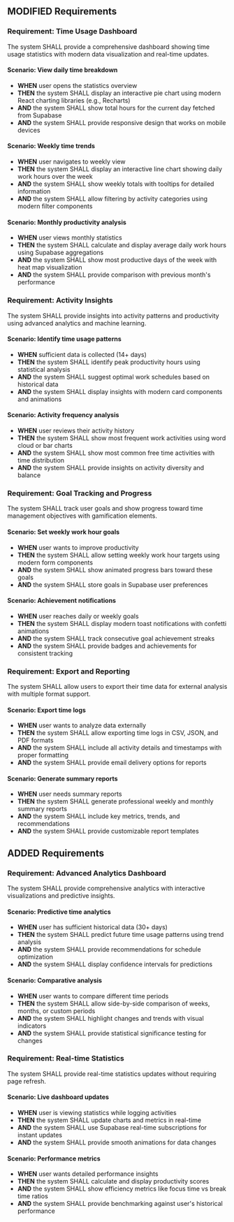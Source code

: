 ## MODIFIED Requirements
### Requirement: Time Usage Dashboard
The system SHALL provide a comprehensive dashboard showing time usage statistics with modern data visualization and real-time updates.

#### Scenario: View daily time breakdown
- **WHEN** user opens the statistics overview
- **THEN** the system SHALL display an interactive pie chart using modern React charting libraries (e.g., Recharts)
- **AND** the system SHALL show total hours for the current day fetched from Supabase
- **AND** the system SHALL provide responsive design that works on mobile devices

#### Scenario: Weekly time trends
- **WHEN** user navigates to weekly view
- **THEN** the system SHALL display an interactive line chart showing daily work hours over the week
- **AND** the system SHALL show weekly totals with tooltips for detailed information
- **AND** the system SHALL allow filtering by activity categories using modern filter components

#### Scenario: Monthly productivity analysis
- **WHEN** user views monthly statistics
- **THEN** the system SHALL calculate and display average daily work hours using Supabase aggregations
- **AND** the system SHALL show most productive days of the week with heat map visualization
- **AND** the system SHALL provide comparison with previous month's performance

### Requirement: Activity Insights
The system SHALL provide insights into activity patterns and productivity using advanced analytics and machine learning.

#### Scenario: Identify time usage patterns
- **WHEN** sufficient data is collected (14+ days)
- **THEN** the system SHALL identify peak productivity hours using statistical analysis
- **AND** the system SHALL suggest optimal work schedules based on historical data
- **AND** the system SHALL display insights with modern card components and animations

#### Scenario: Activity frequency analysis
- **WHEN** user reviews their activity history
- **THEN** the system SHALL show most frequent work activities using word cloud or bar charts
- **AND** the system SHALL show most common free time activities with time distribution
- **AND** the system SHALL provide insights on activity diversity and balance

### Requirement: Goal Tracking and Progress
The system SHALL track user goals and show progress toward time management objectives with gamification elements.

#### Scenario: Set weekly work hour goals
- **WHEN** user wants to improve productivity
- **THEN** the system SHALL allow setting weekly work hour targets using modern form components
- **AND** the system SHALL show animated progress bars toward these goals
- **AND** the system SHALL store goals in Supabase user preferences

#### Scenario: Achievement notifications
- **WHEN** user reaches daily or weekly goals
- **THEN** the system SHALL display modern toast notifications with confetti animations
- **AND** the system SHALL track consecutive goal achievement streaks
- **AND** the system SHALL provide badges and achievements for consistent tracking

### Requirement: Export and Reporting
The system SHALL allow users to export their time data for external analysis with multiple format support.

#### Scenario: Export time logs
- **WHEN** user wants to analyze data externally
- **THEN** the system SHALL allow exporting time logs in CSV, JSON, and PDF formats
- **AND** the system SHALL include all activity details and timestamps with proper formatting
- **AND** the system SHALL provide email delivery options for reports

#### Scenario: Generate summary reports
- **WHEN** user needs summary reports
- **THEN** the system SHALL generate professional weekly and monthly summary reports
- **AND** the system SHALL include key metrics, trends, and recommendations
- **AND** the system SHALL provide customizable report templates

## ADDED Requirements
### Requirement: Advanced Analytics Dashboard
The system SHALL provide comprehensive analytics with interactive visualizations and predictive insights.

#### Scenario: Predictive time analytics
- **WHEN** user has sufficient historical data (30+ days)
- **THEN** the system SHALL predict future time usage patterns using trend analysis
- **AND** the system SHALL provide recommendations for schedule optimization
- **AND** the system SHALL display confidence intervals for predictions

#### Scenario: Comparative analysis
- **WHEN** user wants to compare different time periods
- **THEN** the system SHALL allow side-by-side comparison of weeks, months, or custom periods
- **AND** the system SHALL highlight changes and trends with visual indicators
- **AND** the system SHALL provide statistical significance testing for changes

### Requirement: Real-time Statistics
The system SHALL provide real-time statistics updates without requiring page refresh.

#### Scenario: Live dashboard updates
- **WHEN** user is viewing statistics while logging activities
- **THEN** the system SHALL update charts and metrics in real-time
- **AND** the system SHALL use Supabase real-time subscriptions for instant updates
- **AND** the system SHALL provide smooth animations for data changes

#### Scenario: Performance metrics
- **WHEN** user wants detailed performance insights
- **THEN** the system SHALL calculate and display productivity scores
- **AND** the system SHALL show efficiency metrics like focus time vs break time ratios
- **AND** the system SHALL provide benchmarking against user's historical performance